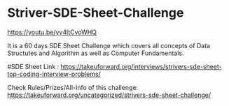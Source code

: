 # Striver-SDE-Sheet-Challenge

https://youtu.be/yy4ltCvoWHQ

It is a 60 days SDE Sheet Challenge which covers all concepts of Data Structutes and Algorithm as well as Computer Fundamentals.


#SDE Sheet Link : https://takeuforward.org/interviews/strivers-sde-sheet-top-coding-interview-problems/


Check Rules/Prizes/All-Info of this challenge: https://takeuforward.org/uncategorized/strivers-sde-sheet-challenge/
